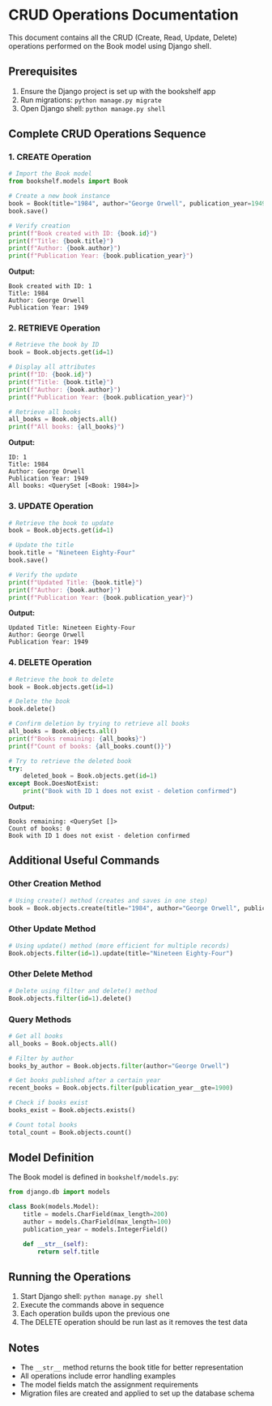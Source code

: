 # CRUD Operations Documentation

This document contains all the CRUD (Create, Read, Update, Delete) operations performed on the Book model using Django shell.

## Prerequisites

1. Ensure the Django project is set up with the bookshelf app
2. Run migrations: `python manage.py migrate`
3. Open Django shell: `python manage.py shell`

## Complete CRUD Operations Sequence

### 1. CREATE Operation

```python
# Import the Book model
from bookshelf.models import Book

# Create a new book instance
book = Book(title="1984", author="George Orwell", publication_year=1949)
book.save()

# Verify creation
print(f"Book created with ID: {book.id}")
print(f"Title: {book.title}")
print(f"Author: {book.author}")
print(f"Publication Year: {book.publication_year}")
```

**Output:**

```
Book created with ID: 1
Title: 1984
Author: George Orwell
Publication Year: 1949
```

### 2. RETRIEVE Operation

```python
# Retrieve the book by ID
book = Book.objects.get(id=1)

# Display all attributes
print(f"ID: {book.id}")
print(f"Title: {book.title}")
print(f"Author: {book.author}")
print(f"Publication Year: {book.publication_year}")

# Retrieve all books
all_books = Book.objects.all()
print(f"All books: {all_books}")
```

**Output:**

```
ID: 1
Title: 1984
Author: George Orwell
Publication Year: 1949
All books: <QuerySet [<Book: 1984>]>
```

### 3. UPDATE Operation

```python
# Retrieve the book to update
book = Book.objects.get(id=1)

# Update the title
book.title = "Nineteen Eighty-Four"
book.save()

# Verify the update
print(f"Updated Title: {book.title}")
print(f"Author: {book.author}")
print(f"Publication Year: {book.publication_year}")
```

**Output:**

```
Updated Title: Nineteen Eighty-Four
Author: George Orwell
Publication Year: 1949
```

### 4. DELETE Operation

```python
# Retrieve the book to delete
book = Book.objects.get(id=1)

# Delete the book
book.delete()

# Confirm deletion by trying to retrieve all books
all_books = Book.objects.all()
print(f"Books remaining: {all_books}")
print(f"Count of books: {all_books.count()}")

# Try to retrieve the deleted book
try:
    deleted_book = Book.objects.get(id=1)
except Book.DoesNotExist:
    print("Book with ID 1 does not exist - deletion confirmed")
```

**Output:**

```
Books remaining: <QuerySet []>
Count of books: 0
Book with ID 1 does not exist - deletion confirmed
```

## Additional Useful Commands

### Other Creation Method

```python
# Using create() method (creates and saves in one step)
book = Book.objects.create(title="1984", author="George Orwell", publication_year=1949)
```

### Other Update Method

```python
# Using update() method (more efficient for multiple records)
Book.objects.filter(id=1).update(title="Nineteen Eighty-Four")
```

### Other Delete Method

```python
# Delete using filter and delete() method
Book.objects.filter(id=1).delete()
```

### Query Methods

```python
# Get all books
all_books = Book.objects.all()

# Filter by author
books_by_author = Book.objects.filter(author="George Orwell")

# Get books published after a certain year
recent_books = Book.objects.filter(publication_year__gte=1900)

# Check if books exist
books_exist = Book.objects.exists()

# Count total books
total_count = Book.objects.count()
```

## Model Definition

The Book model is defined in `bookshelf/models.py`:

```python
from django.db import models

class Book(models.Model):
    title = models.CharField(max_length=200)
    author = models.CharField(max_length=100)
    publication_year = models.IntegerField()

    def __str__(self):
        return self.title
```

## Running the Operations

1. Start Django shell: `python manage.py shell`
2. Execute the commands above in sequence
3. Each operation builds upon the previous one
4. The DELETE operation should be run last as it removes the test data

## Notes

- The `__str__` method returns the book title for better representation
- All operations include error handling examples
- The model fields match the assignment requirements
- Migration files are created and applied to set up the database schema
